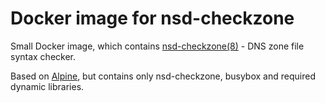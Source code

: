 # Docker image for nsd-checkzone

Small Docker image, which contains [nsd-checkzone(8)](https://www.nlnetlabs.nl/documentation/nsd/nsd-checkzone/) - DNS zone file syntax checker.

Based on [Alpine](https://alpinelinux.org/), but contains only nsd-checkzone, busybox and required dynamic libraries.
